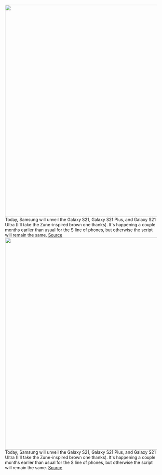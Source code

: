 <img src='https://cdn.vox-cdn.com/thumbor/XEOBM1AgUgCO_OLjexl1tYOSf3o=/0x0:2040x1360/1200x800/filters:focal(857x517:1183x843)/cdn.vox-cdn.com/uploads/chorus_image/image/68666224/vpavic_220317_1557_0163.0.0.jpg' width='700px' /><br/>
Today, Samsung will unveil the Galaxy S21, Galaxy S21 Plus, and Galaxy S21 Ultra (I'll take the Zune-inspired brown one thanks). It's happening a couple months earlier than usual for the S line of phones, but otherwise the script will remain the same.
<a href='https://www.theverge.com/2021/1/14/22230249/samsung-galaxy-s21-bixby'> Source <a/><img src='https://cdn.vox-cdn.com/thumbor/XEOBM1AgUgCO_OLjexl1tYOSf3o=/0x0:2040x1360/1200x800/filters:focal(857x517:1183x843)/cdn.vox-cdn.com/uploads/chorus_image/image/68666224/vpavic_220317_1557_0163.0.0.jpg' width='700px' /><br/>
Today, Samsung will unveil the Galaxy S21, Galaxy S21 Plus, and Galaxy S21 Ultra (I'll take the Zune-inspired brown one thanks). It's happening a couple months earlier than usual for the S line of phones, but otherwise the script will remain the same.
<a href='https://www.theverge.com/2021/1/14/22230249/samsung-galaxy-s21-bixby'> Source <a/>